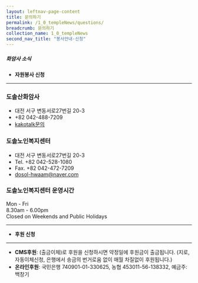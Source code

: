 ```yaml
---
layout: leftnav-page-content
title: 문의하기
permalink: /1_0_templeNews/questions/
breadcrumb: 문의하기
collection_name: 1_0_templeNews
second_nav_title: "봉사안내·신청"
---
```


##### **화암사 소식**

* **자원봉사 신청**
---
### **도솔산화암사**
- 대전 서구 변동서로27번길 20-3 
- +82 042-488-7209
- [kakotalk문의](https://pf.kakao.com/_cBGaK/chat)


### **도솔노인복지센터**
- 대전 서구 변동서로27번길 20-3 
- Tel. +82 042-528-1080 
- Fax. +82 042-472-7209
- [dosol-hwaam@naver.com](mailto:dosol-hwaam@naver.com)


### **도솔노인복지센터 운영시간**
Mon - Fri <br>
8.30am - 6.00pm <br>
Closed on Weekends and Public Holidays <br>

---

* **후원 신청**
---
- **CMS후원**: (출금이체)로 후원을 신청하시면 약정일에 후원금이 출금됩니다. (지로, 자동이체신청, 은행에서 송금의 번거로움 없이 매월 차질없이 후원됩니다.)
- **온라인후원**: 국민은행 740901-01-330625, 농협 453011-56-138332, 예금주: 백창기
